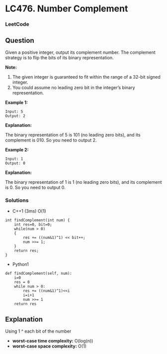 # LC476. Number Complement

### LeetCode

## Question

Given a positive integer, output its complement number. The complement strategy is to flip the bits of its binary representation.

**Note:**

1. The given integer is guaranteed to fit within the range of a 32-bit signed integer.
2. You could assume no leading zero bit in the integer’s binary representation.


**Example 1:**
```
Input: 5
Output: 2
```

**Explanation:**

The binary representation of 5 is 101 (no leading zero bits), and its complement is 010. So you need to output 2.

**Example 2:**
```
Input: 1
Output: 0
```

**Explanation:**

The binary representation of 1 is 1 (no leading zero bits), and its complement is 0. So you need to output 0.

### Solutions

* C++1 (3ms) O(1)
```
int findComplement(int num) {
    int res=0, bit=0;
    while(num > 0)
    {
        res += ((num&1)^1) << bit++;
        num >>= 1;
    }
    return res;
}
```

* Python1
```
def findComplement(self, num):
    i=0
    res = 0
    while num > 0:
        res += ((num&1)^1)<<i
        i=i+1
        num >>= 1
    return res
```

## Explanation

Using 1 ^ each bit of the number

* **worst-case time complexity:** O(log(n))
* **worst-case space complexity:** O(1)